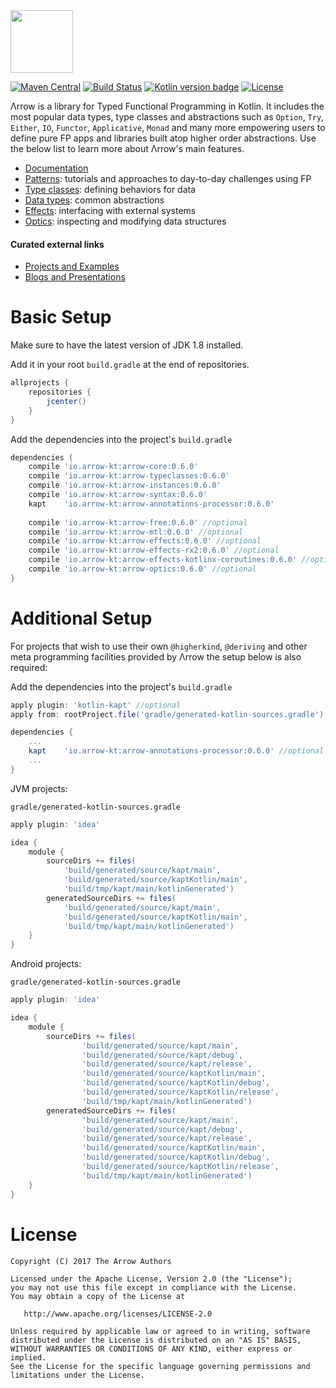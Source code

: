 <img height="100" src="https://avatars2.githubusercontent.com/u/29458023?v=4&amp;s=200" width="100">

[![Maven Central](https://maven-badges.herokuapp.com/maven-central/io.arrow-kt/arrow-core/badge.svg)](https://maven-badges.herokuapp.com/maven-central/io.arrow-kt/arrow-core)
[![Build Status](https://travis-ci.org/arrow-kt/arrow.svg?branch=master)](https://travis-ci.org/arrow-kt/arrow/)
[![Kotlin version badge](https://img.shields.io/badge/kotlin-1.2.0-blue.svg)](http://kotlinlang.org/)
[![License](https://img.shields.io/badge/License-Apache%202.0-blue.svg)](http://www.apache.org/licenses/LICENSE-2.0)

Λrrow is a library for Typed Functional Programming in Kotlin.
It includes the most popular data types, type classes and abstractions such as `Option`, `Try`, `Either`, `IO`, `Functor`, `Applicative`, `Monad` and many more empowering users to define pure FP apps and libraries built atop higher order abstractions. Use the below list to learn more about Λrrow's main features.

- [Documentation](http://arrow-kt.io)
- [Patterns](http://arrow-kt.io/docs/patterns/glossary/): tutorials and approaches to day-to-day challenges using FP 
- [Type classes](http://arrow-kt.io/docs/typeclasses/functor/): defining behaviors for data
- [Data types](http://arrow-kt.io/docs/datatypes/option/): common abstractions
- [Effects](http://arrow-kt.io/docs/effects/io/): interfacing with external systems
- [Optics](http://arrow-kt.io/docs/optics/iso/): inspecting and modifying data structures

#### Curated external links

- [Projects and Examples](http://arrow-kt.io/docs/quickstart/projects/)
- [Blogs and Presentations](http://arrow-kt.io/docs/quickstart/blogs/)

# Basic Setup

Make sure to have the latest version of JDK 1.8 installed.

Add it in your root `build.gradle` at the end of repositories.

```groovy
allprojects {
    repositories {
        jcenter()
    }
}
```

Add the dependencies into the project's `build.gradle`

```groovy
dependencies {
    compile 'io.arrow-kt:arrow-core:0.6.0'
    compile 'io.arrow-kt:arrow-typeclasses:0.6.0' 
    compile 'io.arrow-kt:arrow-instances:0.6.0'
    compile 'io.arrow-kt:arrow-syntax:0.6.0'
    kapt    'io.arrow-kt:arrow-annotations-processor:0.6.0' 
    
    compile 'io.arrow-kt:arrow-free:0.6.0' //optional
    compile 'io.arrow-kt:arrow-mtl:0.6.0' //optional
    compile 'io.arrow-kt:arrow-effects:0.6.0' //optional
    compile 'io.arrow-kt:arrow-effects-rx2:0.6.0' //optional
    compile 'io.arrow-kt:arrow-effects-kotlinx-coroutines:0.6.0' //optional
    compile 'io.arrow-kt:arrow-optics:0.6.0' //optional
}
```

# Additional Setup

For projects that wish to use their own `@higherkind`, `@deriving` and other meta programming facilities provided by Λrrow
the setup below is also required:

Add the dependencies into the project's `build.gradle`

```groovy
apply plugin: 'kotlin-kapt' //optional
apply from: rootProject.file('gradle/generated-kotlin-sources.gradle') //optional

dependencies {
    ...
    kapt    'io.arrow-kt:arrow-annotations-processor:0.6.0' //optional
    ...
}
```

JVM projects:

`gradle/generated-kotlin-sources.gradle`
```groovy
apply plugin: 'idea'

idea {
    module {
        sourceDirs += files(
            'build/generated/source/kapt/main',
            'build/generated/source/kaptKotlin/main',
            'build/tmp/kapt/main/kotlinGenerated')
        generatedSourceDirs += files(
            'build/generated/source/kapt/main',
            'build/generated/source/kaptKotlin/main',
            'build/tmp/kapt/main/kotlinGenerated')
    }
}
```

Android projects:

`gradle/generated-kotlin-sources.gradle`
```groovy
apply plugin: 'idea'

idea {
    module {
        sourceDirs += files(
                'build/generated/source/kapt/main',
                'build/generated/source/kapt/debug',
                'build/generated/source/kapt/release',
                'build/generated/source/kaptKotlin/main',
                'build/generated/source/kaptKotlin/debug',
                'build/generated/source/kaptKotlin/release',
                'build/tmp/kapt/main/kotlinGenerated')
        generatedSourceDirs += files(
                'build/generated/source/kapt/main',
                'build/generated/source/kapt/debug',
                'build/generated/source/kapt/release',
                'build/generated/source/kaptKotlin/main',
                'build/generated/source/kaptKotlin/debug',
                'build/generated/source/kaptKotlin/release',
                'build/tmp/kapt/main/kotlinGenerated')
    }
}
```

# License

    Copyright (C) 2017 The Arrow Authors

    Licensed under the Apache License, Version 2.0 (the "License");
    you may not use this file except in compliance with the License.
    You may obtain a copy of the License at

       http://www.apache.org/licenses/LICENSE-2.0

    Unless required by applicable law or agreed to in writing, software
    distributed under the License is distributed on an "AS IS" BASIS,
    WITHOUT WARRANTIES OR CONDITIONS OF ANY KIND, either express or implied.
    See the License for the specific language governing permissions and
    limitations under the License.


